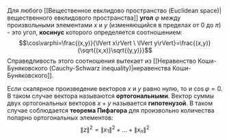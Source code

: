 Для любого [[Вещественное евклидово пространство (Euclidean space)|вещественного евклидового пространства]] **угол** $\varphi$ между произвольными элементами $x$ и $y$ (изменяющийся в пределах от $0$ до $\pi$) - это угол, **косинус** которого определяется соотношением:$$\cos\varphi=\frac{(x,y)}{\lVert x\rVert \ \lVert y\rVert}=\frac{(x,y)}{\sqrt{(x,x)}\sqrt{(y,y)}}$$Справедливость этого соотношения вытекает из [[Неравенство Коши-Буняковского (Cauchy-Schwarz inequality)|неравенства Коши-Буняковского]].

Если скалярное произведение векторов $x$ и $y$ равно нулю, то и $\cos\varphi=0$. В таком случае вектора называются **ортогональными**. Вектор суммы двух ортогональных векторов $x+y$ называется **гипотенузой**. В таком случае соблюдается **теорема Пифагора** для произвольно количества попарно ортогональных элементов:$$\lVert z\rVert^2=\lVert x_1\rVert^2+...+\lVert x_n\rVert^2$$